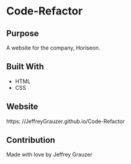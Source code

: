 # Code-Refactor

## Purpose
A website for the company, Horiseon.

## Built With
* HTML
* CSS

## Website
https: //JeffreyGrauzer.github.io/Code-Refactor

## Contribution
Made with love by Jeffrey Grauzer
